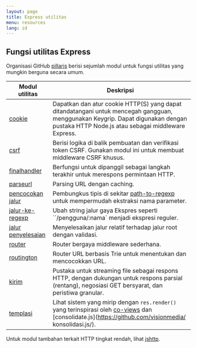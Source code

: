 ```yaml
---
layout: page
title: Express utilitas
menu: resources
lang: id
---
```

## Fungsi utilitas Express

Organisasi GitHub [pillarjs](https://github.com/pillarjs) berisi sejumlah modul
untuk fungsi utilitas yang mungkin berguna secara umum.

| Modul utilitas | Deskripsi|
|-----------------|------------|
| [cookie](https://www.npmjs.com/package/cookies) | Dapatkan dan atur cookie HTTP(S) yang dapat ditandatangani untuk mencegah gangguan, menggunakan Keygrip. Dapat digunakan dengan pustaka HTTP Node.js atau sebagai middleware Express.|
| [csrf](https://www.npmjs.com/package/csrf) | Berisi logika di balik pembuatan dan verifikasi token CSRF.  Gunakan modul ini untuk membuat middleware CSRF khusus.|
| [finalhandler](https://www.npmjs.com/package/finalhandler) | Berfungsi untuk dipanggil sebagai langkah terakhir untuk merespons permintaan HTTP.|
| [parseurl](https://www.npmjs.com/package/parseurl) | Parsing URL dengan caching. |
| [pencocokan jalur](https://www.npmjs.com/package/path-match) | Pembungkus tipis di sekitar [path-to-regexp](https://github.com/component/path-to-regexp) untuk mempermudah ekstraksi nama parameter.|
| [jalur-ke-regexp](https://www.npmjs.com/package/path-to-regexp) | Ubah string jalur gaya Ekspres seperti ``/pengguna/:nama` menjadi ekspresi reguler.|
| [jalur penyelesaian](https://www.npmjs.com/package/resolve-path) | Menyelesaikan jalur relatif terhadap jalur root dengan validasi. |
| [router](https://www.npmjs.com/package/router) | Router bergaya middleware sederhana. |
| [routington](https://www.npmjs.com/package/routington) |  Router URL berbasis Trie untuk menentukan dan mencocokkan URL. |
| [kirim](https://www.npmjs.com/package/send) | Pustaka untuk streaming file sebagai respons HTTP, dengan dukungan untuk respons parsial (rentang), negosiasi GET bersyarat, dan peristiwa granular.|
| [templasi](https://www.npmjs.com/package/templation) | Lihat sistem yang mirip dengan `res.render()` yang terinspirasi oleh [co-views](https://github.com/visionmedia/co-views) dan [consolidate.js](https://github.com/visionmedia/ konsolidasi.js/). |

Untuk modul tambahan terkait HTTP tingkat rendah, lihat [jshttp](http://jshttp.github.io/).
